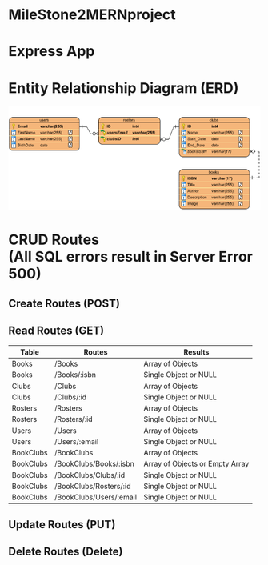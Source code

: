 # MileStone2MERNproject
# Express App
# Entity Relationship Diagram (ERD)
![Tux, the Linux mascot](./assets/images/ERD.png)
# CRUD Routes <br> (All SQL errors result in Server Error 500)
## Create Routes (POST)

## Read Routes (GET)
| Table     | Routes                  | Results 
|-----------|-------------------------|---------
| Books     | /Books                  | Array of Objects
| Books     | /Books/:isbn            | Single Object or NULL
| Clubs     | /Clubs                  | Array of Objects
| Clubs     | /Clubs/:id              | Single Object or NULL
| Rosters   | /Rosters                | Array of Objects
| Rosters   | /Rosters/:id            | Single Object or NULL
| Users     | /Users                  | Array of Objects
| Users     | /Users/:email           | Single Object or NULL
| BookClubs | /BookClubs              | Array of Objects
| BookClubs | /BookClubs/Books/:isbn  | Array of Objects or Empty Array
| BookClubs | /BookClubs/Clubs/:id    | Single Object or NULL
| BookClubs | /BookClubs/Rosters/:id  | Single Object or NULL
| BookClubs | /BookClubs/Users/:email | Single Object or NULL

## Update Routes (PUT)

## Delete Routes (Delete)

